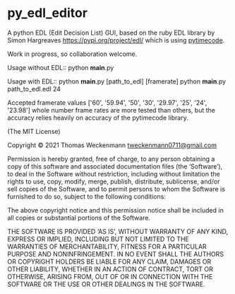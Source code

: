 py_edl_editor
=============

A python EDL (Edit Decision List) GUI, based on the ruby EDL library by
Simon Hargreaves https://pypi.org/project/edl/ which is using
[pytimecode](https://code.google.com/p/pytimecode/).

Work in progress, so collaboration welcome.


Usage without EDL::
    python __main__.py


Usage with EDL::
    python __main__.py [path_to_edl] [framerate]
    python __main__.py path_to_edl.edl 24



Accepted framerate values ['60', '59.94', '50', '30', '29.97', '25', '24',
'23.98'] whole number frame rates are more tested than others, but the accuracy
relies heavily on accuracy of the pytimecode library.

(The MIT License)

Copyright © 2021 Thomas Weckenmann <tweckenmann0711@gmail.com>

Permission is hereby granted, free of charge, to any person obtaining a copy of
this software and associated documentation files (the ‘Software’), to deal in
the Software without restriction, including without limitation the rights to
use, copy, modify, merge, publish, distribute, sublicense, and/or sell copies
of the Software, and to permit persons to whom the Software is furnished to do
so, subject to the following conditions:

The above copyright notice and this permission notice shall be included in all
copies or substantial portions of the Software.

THE SOFTWARE IS PROVIDED ‘AS IS’, WITHOUT WARRANTY OF ANY KIND, EXPRESS OR
IMPLIED, INCLUDING BUT NOT LIMITED TO THE WARRANTIES OF MERCHANTABILITY,
FITNESS FOR A PARTICULAR PURPOSE AND NONINFRINGEMENT. IN NO EVENT SHALL THE
AUTHORS OR COPYRIGHT HOLDERS BE LIABLE FOR ANY CLAIM, DAMAGES OR OTHER
LIABILITY, WHETHER IN AN ACTION OF CONTRACT, TORT OR OTHERWISE, ARISING FROM,
OUT OF OR IN CONNECTION WITH THE SOFTWARE OR THE USE OR OTHER DEALINGS IN THE
SOFTWARE.

